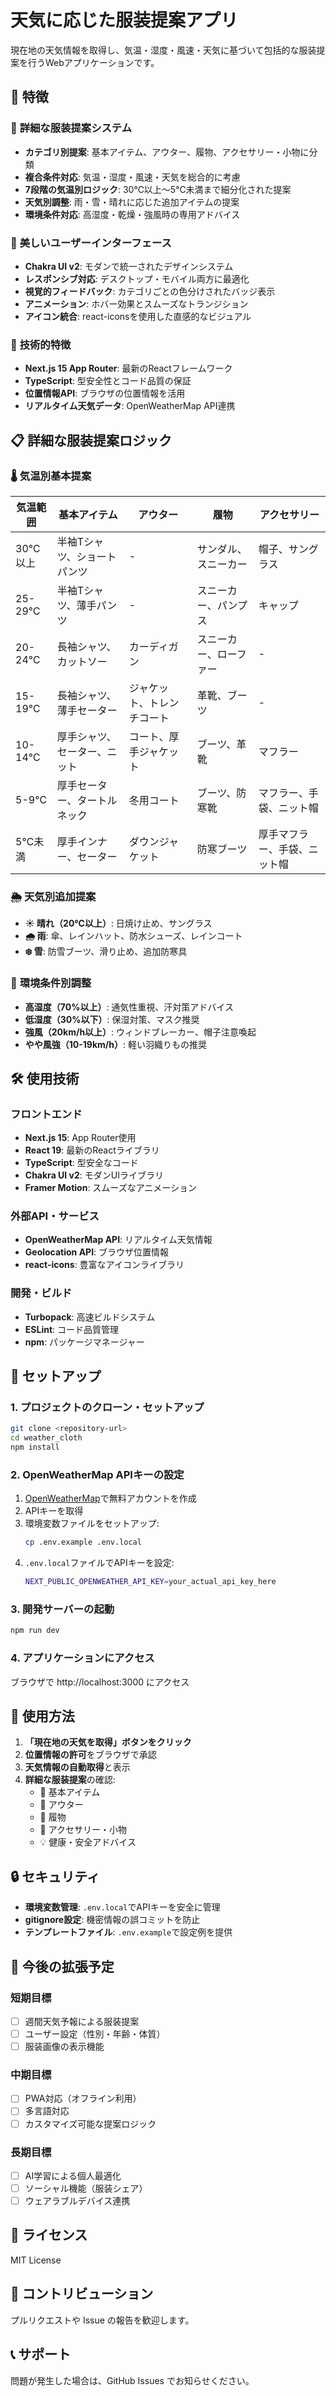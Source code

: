 # 天気に応じた服装提案アプリ

現在地の天気情報を取得し、気温・湿度・風速・天気に基づいて包括的な服装提案を行うWebアプリケーションです。

## 🌟 特徴

### 🎯 **詳細な服装提案システム**
- **カテゴリ別提案**: 基本アイテム、アウター、履物、アクセサリー・小物に分類
- **複合条件対応**: 気温・湿度・風速・天気を総合的に考慮
- **7段階の気温別ロジック**: 30℃以上〜5℃未満まで細分化された提案
- **天気別調整**: 雨・雪・晴れに応じた追加アイテムの提案
- **環境条件対応**: 高湿度・乾燥・強風時の専用アドバイス

### 🎨 **美しいユーザーインターフェース**
- **Chakra UI v2**: モダンで統一されたデザインシステム
- **レスポンシブ対応**: デスクトップ・モバイル両方に最適化
- **視覚的フィードバック**: カテゴリごとの色分けされたバッジ表示
- **アニメーション**: ホバー効果とスムーズなトランジション
- **アイコン統合**: react-iconsを使用した直感的なビジュアル

### 📱 **技術的特徴**
- **Next.js 15 App Router**: 最新のReactフレームワーク
- **TypeScript**: 型安全性とコード品質の保証
- **位置情報API**: ブラウザの位置情報を活用
- **リアルタイム天気データ**: OpenWeatherMap API連携

## 📋 詳細な服装提案ロジック

### 🌡️ **気温別基本提案**
| 気温範囲 | 基本アイテム | アウター | 履物 | アクセサリー |
|---------|-------------|----------|------|------------|
| 30℃以上 | 半袖Tシャツ、ショートパンツ | - | サンダル、スニーカー | 帽子、サングラス |
| 25-29℃ | 半袖Tシャツ、薄手パンツ | - | スニーカー、パンプス | キャップ |
| 20-24℃ | 長袖シャツ、カットソー | カーディガン | スニーカー、ローファー | - |
| 15-19℃ | 長袖シャツ、薄手セーター | ジャケット、トレンチコート | 革靴、ブーツ | - |
| 10-14℃ | 厚手シャツ、セーター、ニット | コート、厚手ジャケット | ブーツ、革靴 | マフラー |
| 5-9℃ | 厚手セーター、タートルネック | 冬用コート | ブーツ、防寒靴 | マフラー、手袋、ニット帽 |
| 5℃未満 | 厚手インナー、セーター | ダウンジャケット | 防寒ブーツ | 厚手マフラー、手袋、ニット帽 |

### 🌦️ **天気別追加提案**
- **☀️ 晴れ（20℃以上）**: 日焼け止め、サングラス
- **🌧️ 雨**: 傘、レインハット、防水シューズ、レインコート
- **❄️ 雪**: 防雪ブーツ、滑り止め、追加防寒具

### 💨 **環境条件別調整**
- **高湿度（70%以上）**: 通気性重視、汗対策アドバイス
- **低湿度（30%以下）**: 保湿対策、マスク推奨
- **強風（20km/h以上）**: ウィンドブレーカー、帽子注意喚起
- **やや風強（10-19km/h）**: 軽い羽織りもの推奨

## 🛠️ 使用技術

### **フロントエンド**
- **Next.js 15**: App Router使用
- **React 19**: 最新のReactライブラリ
- **TypeScript**: 型安全なコード
- **Chakra UI v2**: モダンUIライブラリ
- **Framer Motion**: スムーズなアニメーション

### **外部API・サービス**
- **OpenWeatherMap API**: リアルタイム天気情報
- **Geolocation API**: ブラウザ位置情報
- **react-icons**: 豊富なアイコンライブラリ

### **開発・ビルド**
- **Turbopack**: 高速ビルドシステム
- **ESLint**: コード品質管理
- **npm**: パッケージマネージャー

## 🚀 セットアップ

### 1. プロジェクトのクローン・セットアップ
```bash
git clone <repository-url>
cd weather_cloth
npm install
```

### 2. OpenWeatherMap APIキーの設定
1. [OpenWeatherMap](https://openweathermap.org/api)で無料アカウントを作成
2. APIキーを取得
3. 環境変数ファイルをセットアップ:
   ```bash
   cp .env.example .env.local
   ```
4. `.env.local`ファイルでAPIキーを設定:
   ```bash
   NEXT_PUBLIC_OPENWEATHER_API_KEY=your_actual_api_key_here
   ```

### 3. 開発サーバーの起動
```bash
npm run dev
```

### 4. アプリケーションにアクセス
ブラウザで http://localhost:3000 にアクセス

## 📱 使用方法

1. **「現在地の天気を取得」ボタンをクリック**
2. **位置情報の許可**をブラウザで承認
3. **天気情報の自動取得**と表示
4. **詳細な服装提案**の確認:
   - 👕 基本アイテム
   - 🧥 アウター
   - 👟 履物
   - 🎒 アクセサリー・小物
   - 💡 健康・安全アドバイス

## 🔒 セキュリティ

- **環境変数管理**: `.env.local`でAPIキーを安全に管理
- **gitignore設定**: 機密情報の誤コミットを防止
- **テンプレートファイル**: `.env.example`で設定例を提供

## 🎯 今後の拡張予定

### **短期目標**
- [ ] 週間天気予報による服装提案
- [ ] ユーザー設定（性別・年齢・体質）
- [ ] 服装画像の表示機能

### **中期目標**
- [ ] PWA対応（オフライン利用）
- [ ] 多言語対応
- [ ] カスタマイズ可能な提案ロジック

### **長期目標**
- [ ] AI学習による個人最適化
- [ ] ソーシャル機能（服装シェア）
- [ ] ウェアラブルデバイス連携

## 📄 ライセンス

MIT License

## 🤝 コントリビューション

プルリクエストや Issue の報告を歓迎します。

## 📞 サポート

問題が発生した場合は、GitHub Issues でお知らせください。

